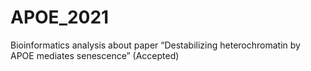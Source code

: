 # APOE_2021
Bioinformatics analysis about paper “Destabilizing heterochromatin by APOE mediates senescence” (Accepted)
